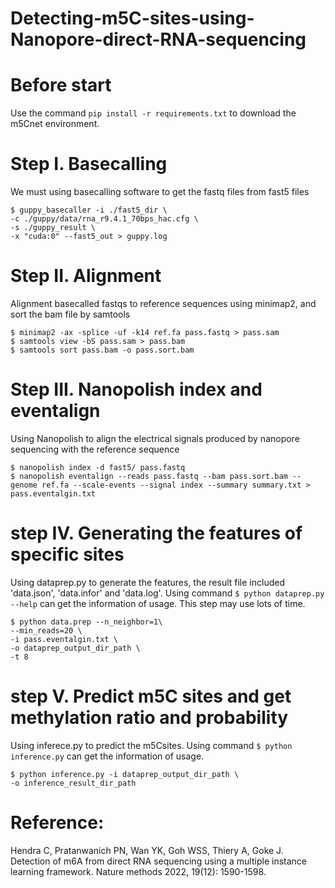 # Detecting-m5C-sites-using-Nanopore-direct-RNA-sequencing
# Before start
Use the command ```pip install -r requirements.txt``` to download the m5Cnet environment.
# Step I. Basecalling
We must using basecalling software to get the fastq files from fast5 files
```
$ guppy_basecaller -i ./fast5_dir \
-c ./guppy/data/rna_r9.4.1_70bps_hac.cfg \
-s ./guppy_result \
-x "cuda:0" --fast5_out > guppy.log
```
# Step II. Alignment
Alignment basecalled fastqs to reference sequences using minimap2, and sort the bam file by samtools
```
$ minimap2 -ax -splice -uf -k14 ref.fa pass.fastq > pass.sam
$ samtools view -bS pass.sam > pass.bam
$ samtools sort pass.bam -o pass.sort.bam
```
# Step III. Nanopolish index and eventalign
Using Nanopolish to align the electrical signals produced by nanopore sequencing with the reference sequence 
```
$ nanopolish index -d fast5/ pass.fastq
$ nanopolish eventalign --reads pass.fastq --bam pass.sort.bam --genome ref.fa --scale-events --signal index --summary summary.txt > pass.eventalgin.txt
```
# step IV. Generating the features of specific sites
Using dataprep.py to generate the features, the result file included 'data.json', 'data.infor' and 'data.log'. Using command ```$ python dataprep.py --help``` can get the information of usage. This step may use lots of time.
```
$ python data.prep --n_neighbor=1\
--min_reads=20 \
-i pass.eventalgin.txt \
-o dataprep_output_dir_path \
-t 8
```
# step V. Predict m5C sites and get methylation ratio and probability
Using inferece.py to predict the m5Csites. Using command ```$ python inference.py``` can get the information of usage.
```
$ python inference.py -i dataprep_output_dir_path \
-o inference_result_dir_path
```
# Reference:
Hendra C, Pratanwanich PN, Wan YK, Goh WSS, Thiery A, Goke J. Detection of m6A from direct RNA sequencing using a multiple instance learning framework. Nature methods 2022, 19(12): 1590-1598.
